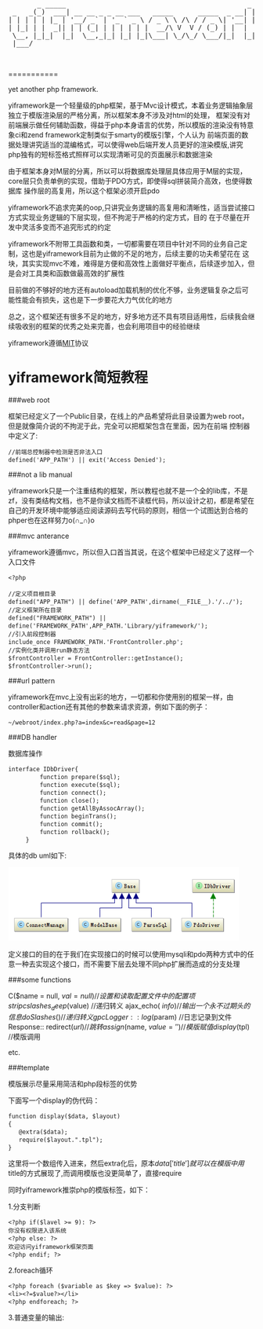 <pre>

       _ _____                                            _    
 _   _(_)  ___| __ __ _ _ __ ___   _____      _____  _ __| | __
| | | | | |_ | '__/ _` | '_ ` _ \ / _ \ \ /\ / / _ \| '__| |/ /
| |_| | |  _|| | | (_| | | | | | |  __/\ V  V / (_) | |  |   < 
 \__, |_|_|  |_|  \__,_|_| |_| |_|\___| \_/\_/ \___/|_|  |_|\_\
 |___/                                                         
 
 
</pre>
===========

yet another php framework.

yiframework是一个轻量级的php框架，基于Mvc设计模式，本着业务逻辑抽象层独立于模版渲染层的严格分离，所以框架本身不涉及对html的处理，
框架没有对前端展示做任何辅助函数，得益于php本身语言的优势，所以模版的渲染没有特意象ci和zend framework定制类似于smarty的模版引擎，个人认为
前端页面的数据处理讲究适当的混编格式，可以使得web后端开发人员更好的渲染模版,讲究php独有的短标签格式照样可以实现清晰可见的页面展示和数据渲染

由于框架本身对M层的分离，所以可以将数据库处理层具体应用于M层的实现，core层只负责单例的实现，借助于PDO方式，即使得sql拼装简介高效，也使得数据库
操作层的高复用，所以这个框架必须开启pdo

yiframework不追求完美的oop,只讲究业务逻辑的高复用和清晰性，适当尝试接口方式实现业务逻辑的下层实现，但不拘泥于严格的约定方式，目的
在于尽量在开发中灵活多变而不追究形式的约定

yiframework不附带工具函数和类，一切都需要在项目中针对不同的业务自己定制，这也是yiframework目前为止做的不足的地方，后续主要的功夫希望花在
这块，其实实现mvc不难，难得是方便和高效性上面做好平衡点，后续逐步加入，但是会对工具类和函数做最高效的扩展性

目前做的不够好的地方还有autoload加载机制的优化不够，业务逻辑复杂之后可能性能会有损失，这也是下一步要花大力气优化的地方

总之，这个框架还有很多不足的地方，好多地方还不具有项目适用性，后续我会继续吸收别的框架的优秀之处来完善，也会利用项目中的经验继续

yiframework遵循[MIT](http://ocw.mit.edu/index.htm)协议

yiframework简短教程
===========
###web root

框架已经定义了一个Public目录，在线上的产品希望将此目录设置为web root，但是就像简介说的不拘泥于此，完全可以把框架包含在里面，因为在前端
控制器中定义了:

    //前端总控制器中检测是否非法入口
    defined('APP_PATH') || exit('Access Denied');

###not a lib manual

yiframework只是一个注重结构的框架，所以教程也就不是一个全的lib库，不是zf，没有类结构文档，也不是你读文档而不读框代码，所以设计之初，都是希望在
自己的开发环境中能够适应阅读源码去写代码的原则，相信一个试图达到合格的phper也在这样努力o(∩_∩)o

###mvc anterance

yiframework遵循mvc，所以但入口首当其说，在这个框架中已经定义了这样一个入口文件

    <?php

    //定义项目根目录
    defined("APP_PATH") || define('APP_PATH',dirname(__FILE__).'/../');
    //定义框架所在目录
    defined("FRAMEWORK_PATH") || define('FRAMEWORK_PATH',APP_PATH.'Library/yiframework/');
    //引入前段控制器
    include_once FRAMEWORK_PATH.'FrontController.php';
    //实例化类并调用run静态方法
    $frontController = FrontController::getInstance();
    $frontController->run();

###url pattern

yiframework在mvc上没有出彩的地方，一切都和你使用别的框架一样，由controller和action还有其他的参数来请求资源，例如下面的例子：

    ~/webroot/index.php?a=index&c=read&page=12

###DB handler

数据库操作

    interface IDbDriver{
             function prepare($sql);
             function execute($sql);
             function connect();
             function close();
             function getAllByAssocArray();
             function beginTrans();
             function commit();
             function rollback();
         }

具体的db uml如下:

![db uml](/assets/db_uml.png)

定义接口的目的在于我们在实现接口的时候可以使用mysqli和pdo两种方式中的任意一种去实现这个接口，而不需要下层去处理不同php扩展而造成的分支处理

###some functions

C($name = null, $val = null) //设置和读取配置文件中的配置项
stripcslashes_deep($value)   //递归转义
ajax_echo( $info )           //输出一个永不过期头的信息
doSlashes()                  //递归转义gpc
Logger::log($param)          //日志记录到文件
Response:: redirect($url)    //跳转
assign($name, $value = '')   //模版赋值
display($tpl)                //模版调用

   etc.

###template

模版展示尽量采用简洁和php段标签的优势

下面写一个display的伪代码：

    function display($data, $layout)
    {
       @extra($data);
       require($layout.".tpl");
    }

这里将一个数组传入进来，然后extra化后，原本$data['title']就可以在模版中用$title的方式展现了,而调用模版也没更简单了，直接require

同时yiframework推崇php的模版标签，如下：

1.分支判断

    <?php if($lavel >= 9): ?>
    你没有权限进入该系统
    <?php else: ?>
    欢迎访问yiframework框架页面
    <?php endif; ?>

2.foreach循环

    <?php foreach ($variable as $key => $value): ?>
    <li><?=$value?></li>
    <?php endforeach; ?>

3.普通变量的输出:

 <?=$variable?>
